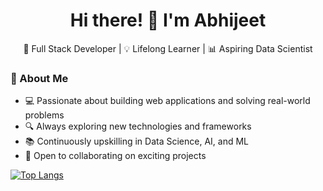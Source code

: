 <h1 align="center">Hi there! 👋 I'm Abhijeet</h1>

<p align="center">
  🚀 Full Stack Developer | 💡 Lifelong Learner | 📊 Aspiring Data Scientist
</p>

### 🧠 About Me
- 💻 Passionate about building web applications and solving real-world problems
- 🔍 Always exploring new technologies and frameworks
- 📚 Continuously upskilling in Data Science, AI, and ML
- 🤝 Open to collaborating on exciting projects



[![Top Langs](https://github-readme-stats.vercel.app/api/top-langs/?username=abhijeet002&layout=pie&theme=transparent)](https://github.com/abhijeet002/github-readme-stats)


<!--
![Anurag's GitHub stats](https://github-readme-stats.vercel.app/api?username=abhijeet002&show_icons=true&theme=vision-friendly-dark)
[![Top Langs](https://github-readme-stats.vercel.app/api/top-langs/?username=abhijeet002&theme=transparent)](https://github.com/anuraghazra/github-readme-stats)
**Abhijeet002/Abhijeet002** is a ✨ _special_ ✨ repository because its `README.md` (this file) appears on your GitHub profile.

Here are some ideas to get you started:

- 🔭 I’m currently working on ...
- 🌱 I’m currently learning ...
- 👯 I’m looking to collaborate on ...
- 🤔 I’m looking for help with ...
- 💬 Ask me about ...
- 📫 How to reach me: ...
- 😄 Pronouns: ...
- ⚡ Fun fact: ...
-->
